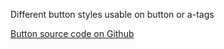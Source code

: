 Different button styles usable on button or a-tags

[Button source code on Github](https://github.com/Frojd/Frojd-Jewl/tree/develop/component-library/app/components/Button)
